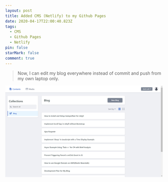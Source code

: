 ```yaml
---
layout: post
title: Added CMS (Netlify) to my Github Pages
date: 2020-04-17T22:00:40.823Z
tags:
  - CMS
  - Github Pages
  - Netlify
pin: false
starMark: false
comment: true
---
```

> Now, I can edit my blog everywhere instead of commit and push from my own laptop only.

![](/assets/uploads/scrnli_17_04_2020_18-01-12.png "Screen shot")
